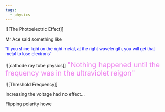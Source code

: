 ```yaml
---
tags:
  - physics
---
```


![[The Photoelectric Effect]]


Mr Ace said something like
<div>
<span style="font-family:Arial; font-size:default; color:blue">


"If you shine light on the right metal, at the right wavelength, you will get that metal to lose electrons"

</span>




</div>


![[cathode ray tube physics]]
<span style="color:violet;font-size:22">"Nothing happened until the frequency was in the ultraviolet reigon"</span>

![[Threshold Frequency]]


Increasing the voltage had no effect...

Flipping polarity howe